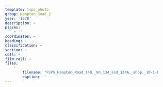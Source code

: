 ```yaml
---
template: fsps_photo
group: Hampton_Road_2
year: '1978'
description: ~
places:
    - ''
coordinates: ~
heading: ~
classification: ~
section: ~
cell: ~
film_roll: ~
files:
    -
        filename: 'FSPS_Hampton_Road_140,_No_134_and_134A,_shop,_10-1-E,_1978.png'
        caption: ''
---
```

